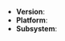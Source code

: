 <!--
Thank you for reporting an issue.

This issue tracker is exclusively for bugs and issues found within
Node.js core: either a confirmed bug that manifests as a difference
in documented behavior, or an unexpected program state such as
a crash or a hang.

If that is not the case or if you are unable to make judgement,
please file an issue on our help repo instead:
https://github.com/nodejs/help . This repo is actively tracked.

Please fill in as much of the template below as you're able.

Version: output of `node -v`
Platform: output of `uname -a` (UNIX), or version and 32 or 64-bit (Windows)
Subsystem: if known, please specify affected core module name

If possible, please provide code that demonstrates the problem, keeping it as
simple and free of external dependencies as you are able.
-->

* **Version**:
* **Platform**:
* **Subsystem**:

<!-- Enter your issue details below this comment. -->
